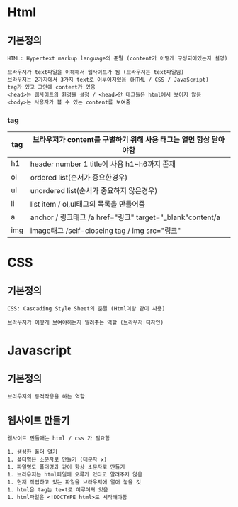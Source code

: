# Html

## 기본정의

    HTML: Hypertext markup language의 준말 (content가 어떻게 구성되어있는지 설명)

    브라우저가 text파일을 이해해서 웹사이트가 됨 (브라우저는 text파일임)
    브라우저는 2가지에서 3가지 text로 이루어져있음 (HTML / CSS / JavaScript)
    tag가 있고 그안에 content가 있음
    <head>는 웹사이트의 환경을 설정 / <head>안 태그들은 html에서 보이지 않음
    <body>는 사용자가 볼 수 있는 content를 보여줌

### tag

| tag | 브라우저가 content를 구별하기 위해 사용 태그는 열면 항상 닫아야함 |
| --- | ----------------------------------------------------------------- |
| h1  | header number 1 title에 사용 h1~h6까지 존재                       |
| ol  | ordered list(순서가 중요한경우)                                   |
| ul  | unordered list(순서가 중요하지 않은경우)                          |
| li  | list item / ol,ul태그의 목록을 만들어줌                           |
| a   | anchor / 링크태그 /a href="링크" target="\_blank"content/a        |
| img | image태그 /self-closeing tag / img src="링크"                     |

# CSS

## 기본정의

    CSS: Cascading Style Sheet의 준말 (Html이랑 같이 사용)

    브라우저가 어떻게 보여야하는지 알려주는 역할 (브라우저 디자인)

# Javascript

## 기본정의

    브라우저의 동적작용을 하는 역할

## 웹사이트 만들기

    웹사이트 만들때는 html / css 가 필요함

    1. 생성한 폴더 열기
    1. 폴더명은 소문자로 만들기 (대문자 x)
    1. 파일명도 폴더명과 같이 항상 소문자로 만들기
    1. 브라우저는 html파일에 오류가 있다고 알려주지 않음
    1. 현재 작업하고 있는 파일을 브라우저에 열어 놓을 것
    1. html은 tag는 text로 이루어져 있음
    1. html파일은 <!DOCTYPE html>로 시작해야함
